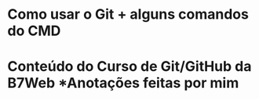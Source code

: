 <h1>Como usar o Git + alguns comandos do CMD<h1/>

Conteúdo do Curso de Git/GitHub da B7Web
*Anotações feitas por mim

